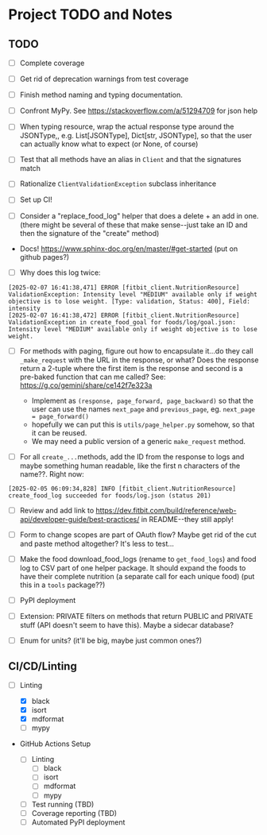 # Project TODO and Notes

## TODO

- [ ] Complete coverage

- [ ] Get rid of deprecation warnings from test coverage

- [ ] Finish method naming and typing documentation.

- [ ] Confront MyPy. See https://stackoverflow.com/a/51294709 for json help

- [ ] When typing resource, wrap the actual response type around the JSONType,,
  e.g. List[JSONType], Dict[str, JSONType], so that the user can actually know
  what to expect (or None, of course)

- [ ] Test that all methods have an alias in `Client` and that the signatures
  match

- [ ] Rationalize `ClientValidationException` subclass inheritance

- [ ] Set up CI!

- [ ] Consider a "replace_food_log" helper that does a delete + an add in one.
  (there might be several of these that make sense--just take an ID and then the
  signature of the "create" method)

- Docs! https://www.sphinx-doc.org/en/master/#get-started (put on github pages?)

- [ ] Why does this log twice:

```log
[2025-02-07 16:41:38,471] ERROR [fitbit_client.NutritionResource] ValidationException: Intensity level "MEDIUM" available only if weight objective is to lose weight. [Type: validation, Status: 400], Field: intensity
[2025-02-07 16:41:38,472] ERROR [fitbit_client.NutritionResource] ValidationException in create_food_goal for foods/log/goal.json: Intensity level "MEDIUM" available only if weight objective is to lose weight.

```

- [ ] For methods with paging, figure out how to encapsulate it...do they call
  `_make_request` with the URL in the response, or what? Does the response
  return a 2-tuple where the first item is the response and second is a
  pre-baked function that can me called? See:
  https://g.co/gemini/share/ce142f7e323a

  - Implement as `(response, page_forward, page_backward)` so that the user can
    use the names `next_page` and `previous_page`, eg.
    `next_page = page_forward()`
  - hopefully we can put this is `utils/page_helper.py` somehow, so that it can
    be reused.
  - We may need a public version of a generic `make_request` method.

- [ ] For all `create_...`methods, add the ID from the response to logs and
  maybe something human readable, like the first n characters of the name??.
  Right now:

```log
[2025-02-05 06:09:34,828] INFO [fitbit_client.NutritionResource] create_food_log succeeded for foods/log.json (status 201)
```

- [ ] Review and add link to
  https://dev.fitbit.com/build/reference/web-api/developer-guide/best-practices/
  in README--they still apply!

- [ ] Form to change scopes are part of OAuth flow? Maybe get rid of the cut and
  paste method altogether? It's less to test...

- [ ] Make the food download_food_logs (rename to `get_food_logs`) and food log
  to CSV part of one helper package. It should expand the foods to have their
  complete nutrition (a separate call for each unique food) (put this in a
  `tools` package??)

- [ ] PyPI deployment

- [ ] Extension: PRIVATE filters on methods that return PUBLIC and PRIVATE stuff
  (API doesn't seem to have this). Maybe a sidecar database?

- [ ] Enum for units? (it'll be big, maybe just common ones?)

## CI/CD/Linting

- [ ] Linting

  - [x] black
  - [x] isort
  - [x] mdformat
  - [ ] mypy

- GitHub Actions Setup

  - [ ] Linting
    - [ ] black
    - [ ] isort
    - [ ] mdformat
    - [ ] mypy
  - [ ] Test running (TBD)
  - [ ] Coverage reporting (TBD)
  - [ ] Automated PyPI deployment
